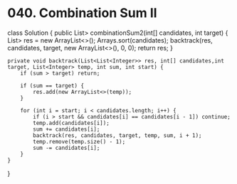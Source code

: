 # 040. Combination Sum II

class Solution { public List&gt; combinationSum2\(int\[\] candidates, int target\) { List&gt; res = new ArrayList&lt;&gt;\(\); Arrays.sort\(candidates\); backtrack\(res, candidates, target, new ArrayList&lt;&gt;\(\), 0, 0\); return res; }

```text
private void backtrack(List<List<Integer>> res, int[] candidates,int target, List<Integer> temp, int sum, int start) {
    if (sum > target) return;

    if (sum == target) {
        res.add(new ArrayList<>(temp));
    }

    for (int i = start; i < candidates.length; i++) {
        if (i > start && candidates[i] == candidates[i - 1]) continue;
        temp.add(candidates[i]);
        sum += candidates[i];
        backtrack(res, candidates, target, temp, sum, i + 1);
        temp.remove(temp.size() - 1);
        sum -= candidates[i];
    }
}
```

}

